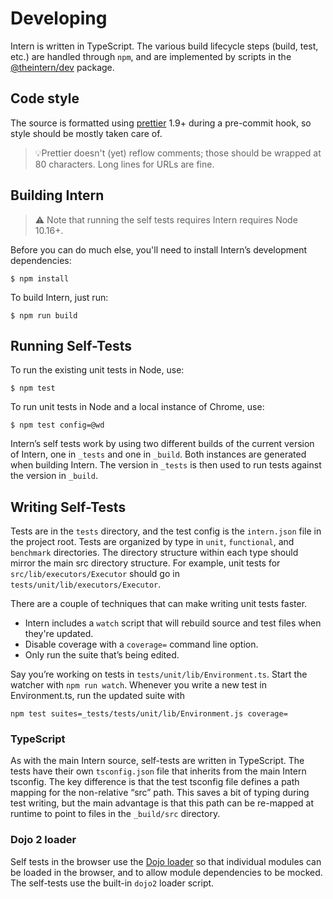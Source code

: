 # Developing

Intern is written in TypeScript. The various build lifecycle steps (build, test,
etc.) are handled through `npm`, and are implemented by scripts in the
[@theintern/dev](https://github.com/theintern/dev) package.

## Code style

The source is formatted using [prettier](https://github.com/prettier/prettier)
1.9+ during a pre-commit hook, so style should be mostly taken care of.

> 💡Prettier doesn't (yet) reflow comments; those should be wrapped at 80
> characters. Long lines for URLs are fine.

## Building Intern

> ⚠️ Note that running the self tests requires Intern requires Node 10.16+.

Before you can do much else, you'll need to install Intern’s development
dependencies:

```
$ npm install
```

To build Intern, just run:

```
$ npm run build
```

## Running Self-Tests

To run the existing unit tests in Node, use:

```
$ npm test
```

To run unit tests in Node and a local instance of Chrome, use:

```
$ npm test config=@wd
```

Intern’s self tests work by using two different builds of the current version of
Intern, one in `_tests` and one in `_build`. Both instances are generated when
building Intern. The version in `_tests` is then used to run tests against the
version in `_build`.

## Writing Self-Tests

Tests are in the `tests` directory, and the test config is the `intern.json`
file in the project root. Tests are organized by type in `unit`, `functional`,
and `benchmark` directories. The directory structure within each type should
mirror the main src directory structure. For example, unit tests for
`src/lib/executors/Executor` should go in `tests/unit/lib/executors/Executor`.

There are a couple of techniques that can make writing unit tests faster.

- Intern includes a `watch` script that will rebuild source and test files when
  they're updated.
- Disable coverage with a `coverage=` command line option.
- Only run the suite that’s being edited.

Say you’re working on tests in `tests/unit/lib/Environment.ts`. Start the
watcher with `npm run watch`. Whenever you write a new test in Environment.ts,
run the updated suite with

```
npm test suites=_tests/tests/unit/lib/Environment.js coverage=
```

### TypeScript

As with the main Intern source, self-tests are written in TypeScript. The tests
have their own `tsconfig.json` file that inherits from the main Intern tsconfig.
The key difference is that the test tsconfig file defines a path mapping for the
non-relative “src” path. This saves a bit of typing during test writing, but the
main advantage is that this path can be re-mapped at runtime to point to files
in the `_build/src` directory.

### Dojo 2 loader

Self tests in the browser use the [Dojo loader](https://github.com/dojo/loader)
so that individual modules can be loaded in the browser, and to allow module
dependencies to be mocked. The self-tests use the built-in `dojo2` loader
script.
